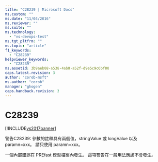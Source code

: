 ```yaml
---
title: "C28239 | Microsoft Docs"
ms.custom: ""
ms.date: "11/04/2016"
ms.reviewer: ""
ms.suite: ""
ms.technology: 
  - "vs-devops-test"
ms.tgt_pltfrm: ""
ms.topic: "article"
f1_keywords: 
  - "C28239"
helpviewer_keywords: 
  - "C28239"
ms.assetid: 3b9aeb08-a538-4ab0-a52f-d9e5c9c6bf00
caps.latest.revision: 3
author: "corob-msft"
ms.author: "corob"
manager: "ghogen"
caps.handback.revision: 3
---
```

# C28239
[!INCLUDE[vs2017banner](../code-quality/includes/vs2017banner.md)]

警告C28239: 參數的註釋具有兩個值，stringValue 或 longValue 以及 paramn\=xxx。  請只使用 paramn\=xxx。  
  
 一個內部錯誤在 PREfast 模型檔案內發生。  這項警告在一般用法應該不會發生。